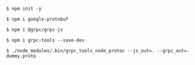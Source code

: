     $ npm init -y

    $ npm i google-protobuf

    $ npm i @grpc/grpc-js

    $ npm i grpc-tools --save-dev

<!-- --------------------------------------------------------------- -->

    $ ./node_modules/.bin/grpc_tools_node_protoc --js_out=. --grpc_out=. dummy.proto